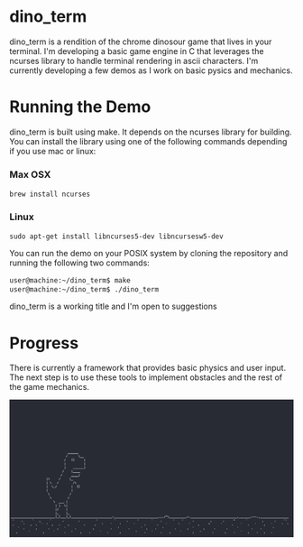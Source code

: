 # dino_term
dino_term is a rendition of the chrome dinosour game that lives in your terminal. I'm developing a basic game engine in C that leverages the ncurses library to handle terminal rendering in ascii characters. I'm currently developing a few demos as I work on basic pysics and mechanics. 

# Running the Demo
dino_term is built using make. It depends on the ncurses library for building. You can install the library using one of the following commands depending if you use mac or linux:

### Max OSX
``` console
brew install ncurses
```
### Linux
``` console
sudo apt-get install libncurses5-dev libncursesw5-dev
```
You can run the demo on your POSIX system by cloning the repository and running the following two commands:
``` console
user@machine:~/dino_term$ make
user@machine:~/dino_term$ ./dino_term
```

dino_term is a working title and I'm open to suggestions

# Progress
There is currently a framework that provides basic physics and user input. The next step is to use these tools to implement obstacles and the rest of the game mechanics. 

![alt text](https://github.com/alexjodonnell/dino_term/blob/master/docs/Dino%20Screeny.png)
